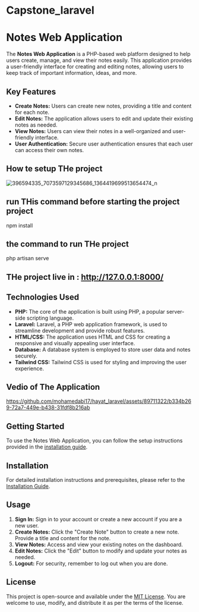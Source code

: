 # Capstone_laravel
# Notes Web Application

The **Notes Web Application** is a PHP-based web platform designed to help users create, manage, and view their notes easily. This application provides a user-friendly interface for creating and editing notes, allowing users to keep track of important information, ideas, and more.

## Key Features

- **Create Notes:** Users can create new notes, providing a title and content for each note.
- **Edit Notes:** The application allows users to edit and update their existing notes as needed.
- **View Notes:** Users can view their notes in a well-organized and user-friendly interface.
- **User Authentication:** Secure user authentication ensures that each user can access their own notes.

## How te setup THe project
![396594335_7073597129345686_1364419699513654474_n](https://github.com/mohamedabi17/hayat_laravel/assets/89711322/f7585a88-8b3d-4120-b8d1-ada87d34a755)
## run  THis command before starting the project  project
npm install 

## the command to run  THe project
php artisan serve 
##  THe project live in  : http://127.0.0.1:8000/

## Technologies Used
- **PHP:** The core of the application is built using PHP, a popular server-side scripting language.
- **Laravel:** Laravel, a PHP web application framework, is used to streamline development and provide robust features.
- **HTML/CSS:** The application uses HTML and CSS for creating a responsive and visually appealing user interface.
- **Database:** A database system is employed to store user data and notes securely.
- **Tailwind CSS:** Tailwind CSS is used for styling and improving the user experience.

## Vedio of The Application 

https://github.com/mohamedabi17/hayat_laravel/assets/89711322/b334b269-72a7-449e-b438-31fdf8b216ab


## Getting Started

To use the Notes Web Application, you can follow the setup instructions provided in the [installation guide](#link-to-installation-guide).

## Installation

For detailed installation instructions and prerequisites, please refer to the [Installation Guide](#link-to-installation-guide).

## Usage

1. **Sign In:** Sign in to your account or create a new account if you are a new user.
2. **Create Notes:** Click the "Create Note" button to create a new note. Provide a title and content for the note.
3. **View Notes:** Access and view your existing notes on the dashboard.
4. **Edit Notes:** Click the "Edit" button to modify and update your notes as needed.
5. **Logout:** For security, remember to log out when you are done.

## License

This project is open-source and available under the [MIT License](LICENSE). You are welcome to use, modify, and distribute it as per the terms of the license.
